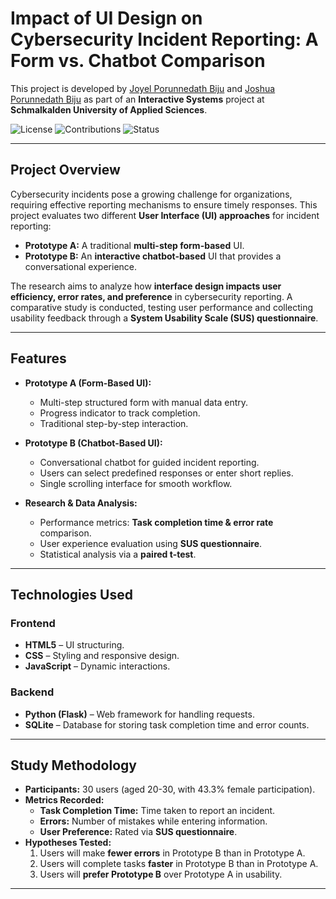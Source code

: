 # **Impact of UI Design on Cybersecurity Incident Reporting: A Form vs. Chatbot Comparison**

This project is developed by [Joyel Porunnedath Biju](https://github.com/joyelpbiju) and [Joshua Porunnedath Biju](https://github.com/JOSHUAPBIJU) as part of an **Interactive Systems** project at **Schmalkalden University of Applied Sciences**.

![License](https://img.shields.io/badge/license-MIT-green) ![Contributions](https://img.shields.io/badge/contributions-welcome-brightgreen) ![Status](https://img.shields.io/badge/status-active-brightgreen)

---

## **Project Overview**

Cybersecurity incidents pose a growing challenge for organizations, requiring effective reporting mechanisms to ensure timely responses. This project evaluates two different **User Interface (UI) approaches** for incident reporting:

- **Prototype A:** A traditional **multi-step form-based** UI.
- **Prototype B:** An **interactive chatbot-based** UI that provides a conversational experience.

The research aims to analyze how **interface design impacts user efficiency, error rates, and preference** in cybersecurity reporting. A comparative study is conducted, testing user performance and collecting usability feedback through a **System Usability Scale (SUS) questionnaire**.

---
## **Features**

- **Prototype A (Form-Based UI):**
  - Multi-step structured form with manual data entry.
  - Progress indicator to track completion.
  - Traditional step-by-step interaction.

- **Prototype B (Chatbot-Based UI):**
  - Conversational chatbot for guided incident reporting.
  - Users can select predefined responses or enter short replies.
  - Single scrolling interface for smooth workflow.

- **Research & Data Analysis:**
  - Performance metrics: **Task completion time & error rate** comparison.
  - User experience evaluation using **SUS questionnaire**.
  - Statistical analysis via a **paired t-test**.

---

## **Technologies Used**

### **Frontend**
- **HTML5** – UI structuring.
- **CSS** – Styling and responsive design.
- **JavaScript** – Dynamic interactions.

### **Backend**
- **Python (Flask)** – Web framework for handling requests.
- **SQLite** – Database for storing task completion time and error counts.

---
## **Study Methodology**

- **Participants:** 30 users (aged 20-30, with 43.3% female participation).
- **Metrics Recorded:**
  - **Task Completion Time:** Time taken to report an incident.
  - **Errors:** Number of mistakes while entering information.
  - **User Preference:** Rated via **SUS questionnaire**.
- **Hypotheses Tested:**
  1. Users will make **fewer errors** in Prototype B than in Prototype A.
  2. Users will complete tasks **faster** in Prototype B than in Prototype A.
  3. Users will **prefer Prototype B** over Prototype A in usability.

---
